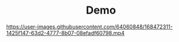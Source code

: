 <h1 align="center">Demo</h1> 

https://user-images.githubusercontent.com/64060848/168472311-1425f147-63d2-4777-8b07-08efadf60798.mp4
